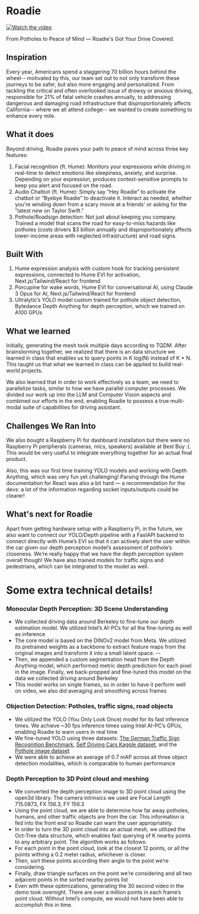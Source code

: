 # Roadie

[![Watch the video](https://img.youtube.com/vi/nVqRa2vwrss/maxresdefault.jpg)](https://www.youtube.com/watch?v=nVqRa2vwrss)

From Potholes to Peace of Mind — Roadie's Got Your Drive Covered.

## Inspiration
Every year, Americans spend a staggering 70 billion hours behind the wheel-- motivated by this, our team set out to not only transform these journeys to be safer, but also more engaging and personalized. From tackling the critical and often overlooked issue of drowsy or anxious driving, responsible for 21% of fatal vehicle crashes annually, to addressing dangerous and damaging road infrastructure that disproportionately affects California-- where we all attend college-- we wanted to create something to enhance every mile.

## What it does
Beyond driving, Roadie paves your path to peace of mind across three key features: 
1. Facial recognition (ft. Hume): Monitors your expressions while driving in real-time to detect emotions like sleepiness, anxiety, and surprise. Depending on your expression, produces context-sensitive prompts to keep you alert and focused on the road.
2. Audio Chatbot (ft. Hume): Simply say “Hey Roadie” to activate the chatbot or “Byebye Roadie” to deactivate it. Interact as needed, whether you're winding down from a scary movie at a friends' or asking for the "latest new on Taylor Swift."
3. Pothole/Roadsign detection: Not just about keeping you company. Trained a model that scans the road for easy-to-miss hazards like potholes (costs drivers $3 billion annually and disproportionately affects lower-income areas with neglected infrastructure) and road signs.

## Built With
1. Hume expression analysis with custom hook for tracking persistent expressions, connected to Hume EVI for activation, Next.js/Tailwind/React for frontend
2. Porcupine for wake words, Hume EVI for conversational AI, using Claude 3 Opus for AI, Next.js/Tailwind/React for frontend
3. Ultralytic’s YOLO model custom trained for pothole object detection, Bytedance Depth Anything for depth perception, which we trained on A100 GPUs

## What we learned

Initially, generating the mesh took multiple days according to TQDM. After brainstorming together, we realized that there is an data structure we learned in class that enables us to query points in K log(N) instead of K * N. This taught us that what we learned in class can be applied to build real-world projects.

We also learned that in order to work effectively as a team, we need to parallelize tasks, similar to how we have parallel computer processes. We divided our work up into the LLM and Computer Vision aspects and combined our efforts in the end, enabling Roadie to possess a true multi-modal suite of capabilities for driving assistant.

## Challenges We Ran Into
We also bought a Raspberry Pi for dashboard installation but there were no Raspberry Pi peripherals (cameras, mics, speakers) available at Best Buy :(. This would be very useful to integrate everything together for an actual final product.

Also, this was our first time training YOLO models and working with Depth Anything, which was very fun yet challenging! Parsing through the Hume documentation for React was also a bit hard — a recommendation for the devs: a lot of the information regarding socket inputs/outputs could be clearer!

## What's next for Roadie

Apart from getting hardware setup with a Raspberry Pi, in the future, we also want to connect our YOLO/Depth pipeline with a FastAPI backend to connect directly with Hume’s EVI so that it can actively alert the user within the car given our depth perception model’s assessment of pothole’s closeness. We’re really happy that we have the depth perception system overall though! We have also trained models for traffic signs and pedestrians, which can be integrated to the model as well.

# Some extra technical details! 

### Monocular Depth Perception: 3D Scene Understanding
- We collected driving data around Berkeley to fine-tune our depth estimation model. We utilized Intel’s AI-PCs for all the fine-tuning as well as inference
- The core model is based on the DINOv2 model from Meta. We utilized its pretrained weights as a backbone to extract feature maps from the original images and transform it into a small latent space. --
- Then, we appended a custom segmentation head from the Depth Anything model, which performed metric depth prediction for each pixel in the image. Finally, we back-propped and fine-tuned this model on the data we collected driving around Berkeley
- This model works on single frames, so in order to have it perform well on video, we also did averaging and smoothing across frames

### Objection Detection: Potholes, traffic signs, road objects
- We utilized the YOLO (You Only Look Once) model for its fast inference times. We achieve ~30 fps inference times using Intel AI-PC’s GPUs, enabling Roadie to warn users in real time
- We fine-tuned YOLO using three datasets: [The German Traffic Sign Recognition Benchmark](https://www.kaggle.com/datasets/meowmeowmeowmeowmeow/gtsrb-german-traffic-sign), [Self Driving Cars Kaggle dataset](https://www.kaggle.com/datasets/alincijov/self-driving-cars), and the [Pothole image dataset](https://www.kaggle.com/datasets/sachinpatel21/pothole-image-dataset )
- We were able to achieve an average of 0.7 mAP across all three object detection modalities, which is comparable to human performance

### Depth Perception to 3D Point cloud and meshing
- We converted the depth perception image to 3D point cloud using the open3d library. The camera intrinsics we used are Focal Length 715.0873, FX 156.3, FY 156.3
- Using the point cloud, we are able to determine how far away potholes, humans, and other traffic objects are from the car. This information is fed into the front end so Roadie can warn the user appropriately.
- In order to turn the 3D point cloud into an actual mesh, we utilized the Oct-Tree data structure, which enables fast querying of K nearby points to any arbitrary point. The algorithm works as follows:
- For each point in the point cloud, look at the closest 12 points, or all the points withing a 0.2 meter radius, whichever is closer.
- Then, sort these points according their angle to the point we’re considering. 
- Finally, draw triangle surfaces on the point we’re considering and all two adjacent points in the sorted nearby points list
- Even with these optimizations, generating the 30 second video in the demo took overnight. There are over a million points in each frame’s point cloud. Without Intel’s compute, we would not have been able to accomplish this in time.